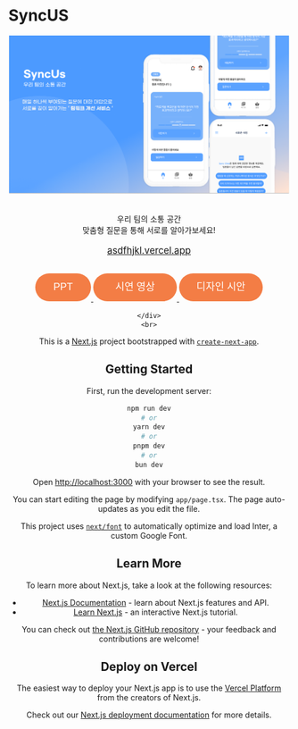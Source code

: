 # **SyncUS**

<div align="center">
   <img src="assets/Banner.png">
    <br>
    <br>
    <p>우리 팀의 소통 공간<br>맞춤형 질문을 통해 서로를 알아가보세요!<br><br>
        <a href="http://asdfhjkl.vercel.app"><big>asdfhjkl.vercel.app</big></a><br>
    </p>
    <br>
    <div display="flex">
<a href="https://example.com/ppt" target="_blank">
  <svg width="100" height="50" xmlns="http://www.w3.org/2000/svg">
    <rect width="100" height="50" fill="#F37D45" rx="25" ry="25"/>
    <text x="50" y="30" font-size="18" font-family="Arial" fill="white" text-anchor="middle">PPT</text>
  </svg>
</a>

<a href="https://example.com/video" target="_blank">
  <svg width="150" height="50" xmlns="http://www.w3.org/2000/svg">
    <rect width="150" height="50" fill="#F37D45" rx="25" ry="25"/>
    <text x="75" y="30" font-size="18" font-family="Arial" fill="white" text-anchor="middle">시연 영상</text>
  </svg>
</a>

<a href="https://example.com/design" target="_blank">
  <svg width="150" height="50" xmlns="http://www.w3.org/2000/svg">
    <rect width="150" height="50" fill="#F37D45" rx="25" ry="25"/>
    <text x="75" y="30" font-size="18" font-family="Arial" fill="white" text-anchor="middle">디자인 시안</text>
  </svg>
</a>

    </div>
    <br>
</div>

This is a [Next.js](https://nextjs.org/) project bootstrapped with [`create-next-app`](https://github.com/vercel/next.js/tree/canary/packages/create-next-app).

## Getting Started

First, run the development server:

```bash
npm run dev
# or
yarn dev
# or
pnpm dev
# or
bun dev
```

Open [http://localhost:3000](http://localhost:3000) with your browser to see the result.

You can start editing the page by modifying `app/page.tsx`. The page auto-updates as you edit the file.

This project uses [`next/font`](https://nextjs.org/docs/basic-features/font-optimization) to automatically optimize and load Inter, a custom Google Font.

## Learn More

To learn more about Next.js, take a look at the following resources:

- [Next.js Documentation](https://nextjs.org/docs) - learn about Next.js features and API.
- [Learn Next.js](https://nextjs.org/learn) - an interactive Next.js tutorial.

You can check out [the Next.js GitHub repository](https://github.com/vercel/next.js/) - your feedback and contributions are welcome!

## Deploy on Vercel

The easiest way to deploy your Next.js app is to use the [Vercel Platform](https://vercel.com/new?utm_medium=default-template&filter=next.js&utm_source=create-next-app&utm_campaign=create-next-app-readme) from the creators of Next.js.

Check out our [Next.js deployment documentation](https://nextjs.org/docs/deployment) for more details.

